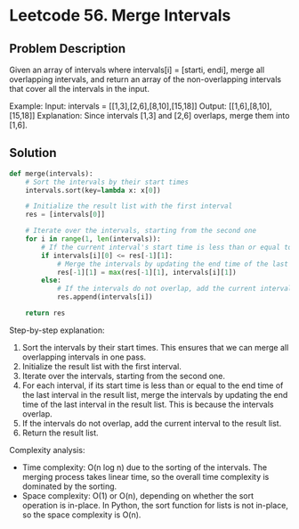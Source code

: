 # Leetcode 56. Merge Intervals

## Problem Description
Given an array of intervals where intervals[i] = [starti, endi], merge all overlapping intervals, and return an array of the non-overlapping intervals that cover all the intervals in the input.

Example: Input: intervals = [[1,3],[2,6],[8,10],[15,18]] Output: [[1,6],[8,10],[15,18]] Explanation: Since intervals [1,3] and [2,6] overlaps, merge them into [1,6].

## Solution
```python
def merge(intervals):
    # Sort the intervals by their start times
    intervals.sort(key=lambda x: x[0])

    # Initialize the result list with the first interval
    res = [intervals[0]]

    # Iterate over the intervals, starting from the second one
    for i in range(1, len(intervals)):
        # If the current interval's start time is less than or equal to the last interval's end time in the result list
        if intervals[i][0] <= res[-1][1]:
            # Merge the intervals by updating the end time of the last interval in the result list
            res[-1][1] = max(res[-1][1], intervals[i][1])
        else:
            # If the intervals do not overlap, add the current interval to the result list
            res.append(intervals[i])

    return res
```

Step-by-step explanation:
1. Sort the intervals by their start times. This ensures that we can merge all overlapping intervals in one pass.
2. Initialize the result list with the first interval.
3. Iterate over the intervals, starting from the second one.
4. For each interval, if its start time is less than or equal to the end time of the last interval in the result list, merge the intervals by updating the end time of the last interval in the result list. This is because the intervals overlap.
5. If the intervals do not overlap, add the current interval to the result list.
6. Return the result list.

Complexity analysis:
- Time complexity: O(n log n) due to the sorting of the intervals. The merging process takes linear time, so the overall time complexity is dominated by the sorting.
- Space complexity: O(1) or O(n), depending on whether the sort operation is in-place. In Python, the sort function for lists is not in-place, so the space complexity is O(n).